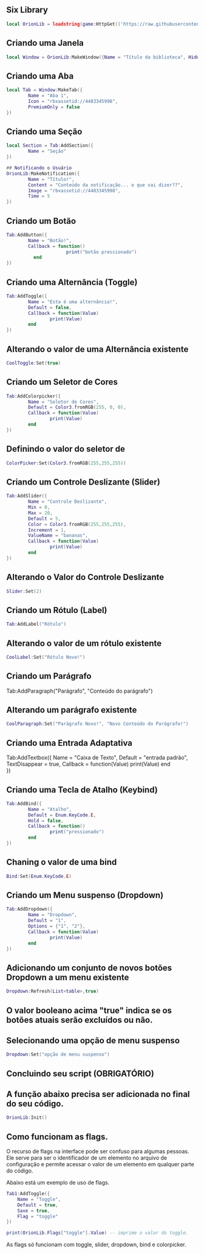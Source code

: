 ## Six Library
```lua
local OrionLib = loadstring(game:HttpGet(('https://raw.githubusercontent.com/ySixxNz/SixLib/LibraryV1/Source')))()
```
## Criando uma Janela
```lua
local Window = OrionLib:MakeWindow({Name = "Título da biblioteca", HidePremium = false, SaveConfig = true, ConfigFolder = "OrionTest"})
```

## Criando uma Aba
```lua
local Tab = Window:MakeTab({
        Name = "Aba 1",
        Icon = "rbxassetid://4483345998",
        PremiumOnly = false
})
```

## Criando uma Seção
```lua
local Section = Tab:AddSection({
        Name = "Seção"
})

## Notificando o Usuário
OrionLib:MakeNotification({
        Name = "Título!",
        Content = "Conteúdo da notificação... o que vai dizer??",
        Image = "rbxassetid://4483345998",
        Time = 5
})
```

## Criando um Botão
```lua
Tab:AddButton({
        Name = "Botão!",
        Callback = function()
                      print("botão pressionado")
          end    
})
```

## Criando uma Alternância (Toggle)
```lua
Tab:AddToggle({
        Name = "Esta é uma alternância!",
        Default = false,
        Callback = function(Value)
                print(Value)
        end    
})
```

## Alterando o valor de uma Alternância existente
```lua
CoolToggle:Set(true)
```

## Criando um Seletor de Cores
```lua
Tab:AddColorpicker({
        Name = "Seletor de Cores",
        Default = Color3.fromRGB(255, 0, 0),
        Callback = function(Value)
                print(Value)
        end          
})
```

## Definindo o valor do seletor de 
```lua
ColorPicker:Set(Color3.fromRGB(255,255,255))
```

## Criando um Controle Deslizante (Slider)
```lua
Tab:AddSlider({
        Name = "Controle Deslizante",
        Min = 0,
        Max = 20,
        Default = 5,
        Color = Color3.fromRGB(255,255,255),
        Increment = 1,
        ValueName = "bananas",
        Callback = function(Value)
                print(Value)
        end    
})
```

## Alterando o Valor do Controle Deslizante
```lua
Slider:Set(2)
```

## Criando um Rótulo (Label)

```lua
Tab:AddLabel("Rótulo")
```

## Alterando o valor de um rótulo existente
```lua
CoolLabel:Set("Rótulo Novo!")
```
## Criando um Parágrafo

Tab:AddParagraph("Parágrafo", "Conteúdo do parágrafo")

## Alterando um parágrafo existente
```lua
CoolParagraph:Set("Parágrafo Novo!", "Novo Conteúdo do Parágrafo!")
```

## Criando uma Entrada Adaptativa

Tab:AddTextbox({
        Name = "Caixa de Texto",
        Default = "entrada padrão",
        TextDisappear = true,
        Callback = function(Value)
                print(Value)
        end          
})

## Criando uma Tecla de Atalho (Keybind)
```lua
Tab:AddBind({
        Name = "Atalho",
        Default = Enum.KeyCode.E,
        Hold = false,
        Callback = function()
                print("pressionado")
        end    
})
```

## Chaning o valor de uma bind
```lua
Bind:Set(Enum.KeyCode.E)
```

## Criando um Menu suspenso (Dropdown)
```lua
Tab:AddDropdown({
        Name = "Dropdown",
        Default = "1",
        Options = {"1", "2"},
        Callback = function(Value)
                print(Value)
        end    
})
```

## Adicionando um conjunto de novos botões Dropdown a um menu existente
```lua
Dropdown:Refresh(List<table>,true)
```

## O valor booleano acima "true" indica se os botões atuais serão excluídos ou não.

## Selecionando uma opção de menu suspenso
```lua
Dropdown:Set("opção de menu suspenso")
```

## Concluindo seu script (OBRIGATÓRIO)
## A função abaixo precisa ser adicionada no final do seu código.

```lua
OrionLib:Init()
```

## Como funcionam as flags.
O recurso de flags na interface pode ser confuso para algumas pessoas. Ele serve para ser o identificador de um elemento no arquivo de configuração e permite acessar o valor de um elemento em qualquer parte do código.
 
 Abaixo está um exemplo de uso de flags.
 ```lua
 Tab1:AddToggle({
     Name = "Toggle",
     Default = true,
     Save = true,
     Flag = "toggle"
 })
 ```
 
 ```lua
 print(OrionLib.Flags["toggle"].Value) -- imprime o valor do toggle.
 ```

As flags só funcionam com toggle, slider, dropdown, bind e colorpicker.